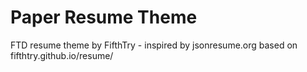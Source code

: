 # Paper Resume Theme
FTD resume theme by FifthTry - inspired by jsonresume.org based on fifthtry.github.io/resume/
